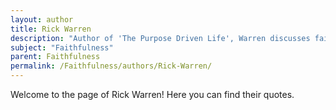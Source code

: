 ```yaml
---
layout: author
title: Rick Warren
description: "Author of 'The Purpose Driven Life', Warren discusses faithfulness as a crucial aspect of Christian living and community engagement."
subject: "Faithfulness"
parent: Faithfulness
permalink: /Faithfulness/authors/Rick-Warren/
---
```


Welcome to the page of Rick Warren! Here you can find their quotes.
